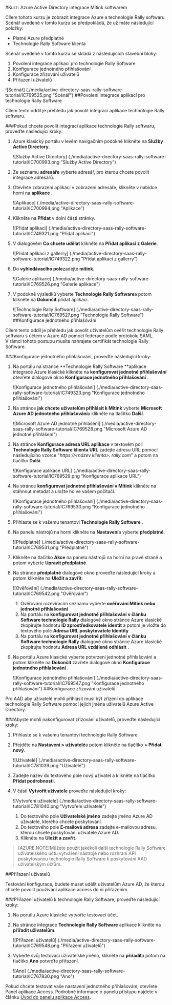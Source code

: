 <properties 
    pageTitle="Kurz: Azure Active Directory integrace Mítink softwarem | Microsoft Azure" 
    description="Naučte se používat Software technologie Rally s Azure Active Directory povolit jednotné přihlašování, automatické vytváření a další!" 
    services="active-directory" 
    authors="jeevansd"  
    documentationCenter="na" 
    manager="femila"/>
<tags 
    ms.service="active-directory" 
    ms.devlang="na" 
    ms.topic="article" 
    ms.tgt_pltfrm="na" 
    ms.workload="identity" 
    ms.date="09/26/2016" 
    ms.author="jeedes" />

#<a name="tutorial-azure-active-directory-integration-with-rally-software"></a>Kurz: Azure Active Directory integrace Mítink softwarem
  
Cílem tohoto kurzu je zobrazit integrace Azure a technologie Rally softwaru.  
Scénář uvedené v tomto kurzu se předpokládá, že už máte následující položky:

-   Platné Azure předplatné
-   Technologie Rally Software klienta
  
Scénář uvedené v tomto kurzu se skládá z následujících stavební bloky:

1.  Povolení integrace aplikací pro technologie Rally Software
2.  Konfigurace jednotného přihlašování
3.  Konfigurace zřizování uživatelů
4.  Přiřazení uživatelů

![Scénář] (./media/active-directory-saas-rally-software-tutorial/IC769525.png "Scénář")
##<a name="enabling-the-application-integration-for-rally-software"></a>Povolení integrace aplikací pro technologie Rally Software
  
Cílem tento oddíl je přehledu jak povolit integraci aplikace technologie Rally softwaru.

###<a name="to-enable-the-application-integration-for-rally-software-perform-the-following-steps"></a>Pokud chcete povolit integraci aplikace technologie Rally softwaru, proveďte následující kroky:

1.  Azure klasický portálu v levém navigačním podokně klikněte na **Služby Active Directory**.

    ![Služby Active Directory] (./media/active-directory-saas-rally-software-tutorial/IC700993.png "Služby Active Directory")

2.  Ze seznamu **adresáře** vyberte adresář, pro kterou chcete povolit integrace adresářů.

3.  Otevřete zobrazení aplikací v zobrazení adresáře, klikněte v nabídce horní na **aplikace** .

    ![Aplikace] (./media/active-directory-saas-rally-software-tutorial/IC700994.png "Aplikace")

4.  Klikněte na **Přidat** v dolní části stránky.

    ![Přidat aplikaci] (./media/active-directory-saas-rally-software-tutorial/IC749321.png "Přidat aplikaci")

5.  V dialogovém **Co chcete udělat** klikněte na **Přidat aplikaci z Galerie**.

    ![Přidat aplikaci z gallerry] (./media/active-directory-saas-rally-software-tutorial/IC749322.png "Přidat aplikaci z gallerry")

6.  Do **vyhledávacího pole**zadejte **mítink**.

    ![Galerie aplikace] (./media/active-directory-saas-rally-software-tutorial/IC769526.png "Galerie aplikace")

7.  V podokně výsledků vyberte **Technologie Rally Software**a potom klikněte na **Dokončit** přidat aplikaci.

    ![Technologie Rally Software] (./media/active-directory-saas-rally-software-tutorial/IC769527.png "Technologie Rally Software")
##<a name="configuring-single-sign-on"></a>Konfigurace jednotného přihlašování
  
Cílem tento oddíl je přehledu jak povolit uživatelům ověřit technologie Rally softwaru s účtem v Azure AD pomocí federace podle protokolu SAML.  
V rámci tohoto postupu musíte nahrajete certifikát technologie Rally Software.

###<a name="to-configure-single-sign-on-perform-the-following-steps"></a>Konfigurace jednotného přihlašování, proveďte následující kroky:

1.  Na portálu na stránce **Technologie Rally Software **aplikace integrace Azure klasické klikněte na **konfigurovat jednotné přihlašování** otevřete dialogové okno **Konfigurace jednotného přihlašování** .

    ![Konfigurace jednotného přihlašování] (./media/active-directory-saas-rally-software-tutorial/IC749323.png "Konfigurace jednotného přihlašování")

2.  Na stránce **jak chcete uživatelům přihlásit k Mítink** vyberte **Microsoft Azure AD jednotného přihlašování**a klikněte na tlačítko **Další**.

    ![Microsoft Azure AD jednotné přihlášení] (./media/active-directory-saas-rally-software-tutorial/IC769528.png "Microsoft Azure AD jednotné přihlášení")

3.  Na stránce **Konfigurace adresa URL aplikace** v textovém poli **Technologie Rally Software klienta URL** zadejte adresu URL pomocí následujícího vzorce "*https://\<název klienta\>. rally.com*" a potom na tlačítko **Další**.

    ![Konfigurace aplikace URL] (./media/active-directory-saas-rally-software-tutorial/IC769529.png "Konfigurace aplikace URL")

4.  Na stránce **konfigurovat jednotné přihlašování v Mítink** klikněte na stáhnout metadat a uložte ho ve vašem počítači.

    ![Konfigurace jednotného přihlašování] (./media/active-directory-saas-rally-software-tutorial/IC769530.png "Konfigurace jednotného přihlašování")

5.  Přihlaste se k vašemu tenantovi **Technologie Rally Software** .

6.  Na panelu nástrojů na horní klikněte na **Nastavení**a vyberte **předplatné**.

    ![Předplatné] (./media/active-directory-saas-rally-software-tutorial/IC769531.png "Předplatné")

7.  Klikněte na tlačítko **Akce** na panelu nástrojů na horní na pravé straně a potom vyberte **Upravit předplatné**.

8.  Na stránce **předplatné** dialogové okno proveďte následující kroky a potom klikněte na **Uložit a zavřít**:

    ![Ověřování] (./media/active-directory-saas-rally-software-tutorial/IC769542.png "Ověřování")

    1.  Ověřování rozevíracím seznamu vyberte **ověřování Mítink nebo jednotné přihlašování**
    2.  Na portálu na **konfigurovat jednotné přihlašování v článku Software technologie Rally** dialogové okno stránce Azure klasické zkopírujte hodnotu **ID zprostředkovatele identit** a potom je vložte do textového pole **Adresa URL poskytovatele Identity**
    3.  Na portálu na **konfigurovat jednotné přihlašování v článku Software technologie Rally** dialogové okno stránce Azure klasické zkopírujte hodnotu **Adresa URL vzdálené odhlásit** .

9.  Na portálu Azure klasické vyberte potvrzení jednotné přihlašování a potom klikněte na **Dokončit** zavřete dialogové okno **Konfigurace jednotného přihlašování** .

    ![Konfigurace jednotného přihlašování] (./media/active-directory-saas-rally-software-tutorial/IC769547.png "Konfigurace jednotného přihlašování")
##<a name="configuring-user-provisioning"></a>Konfigurace zřizování uživatelů
  
Pro AAD aby uživatelé mohli přihlásit musí být zřízení do aplikace technologie Rally Software pomocí jejich jména uživatelů Azure Active Directory.

###<a name="to-configure-user-provisioning-perform-the-following-steps"></a>Abyste mohli nakonfigurovat zřizování uživatelů, proveďte následující kroky:

1.  Přihlaste se k vašemu tenantovi technologie Rally Software.

2.  Přejděte na **Nastavení \> uživatelé**a potom klikněte na tlačítko **+ Přidat nový**.

    ![Uživatelé] (./media/active-directory-saas-rally-software-tutorial/IC781039.png "Uživatelé")

3.  Zadejte název do textového pole nový uživatel a klikněte na tlačítko **Přidat podrobnosti**.

4.  V části **Vytvořit uživatele** proveďte následující kroky:

    ![Vytvoření uživatele] (./media/active-directory-saas-rally-software-tutorial/IC781040.png "Vytvoření uživatele")

    1.  Do textového pole **Uživatelské jméno** zadejte jméno Azure AD uživatele, kterého chcete poskytování.
    2.  Do textového pole **E-mailová adresa** zadejte e-mailovou adresu, kterou chcete poskytování uživatele Azure AD.
    3.  Klikněte na **Uložit a zavřít**.

>[AZURE.NOTE]Můžete použít jakékoli další technologie Rally Software uživatelského účtu vytváření nástroje nebo rozhraní API poskytovanou technologie Rally Software k poskytování AAD uživatelským účtům.

##<a name="assigning-users"></a>Přiřazení uživatelů
  
Testování konfigurace, budete muset udělit uživatelům Azure AD, že kterou chcete povolit používání aplikace access do ní přiřazením.

###<a name="to-assign-users-to-rally-software-perform-the-following-steps"></a>Přiřazení uživatelů k technologie Rally Software, proveďte následující kroky:

1.  Na portálu Azure klasické vytvořte testovací účet.

2.  Na stránce integrace **Technologie Rally Software** aplikace klikněte na **přiřadit uživatelům**.

    ![Přiřazení uživatelů] (./media/active-directory-saas-rally-software-tutorial/IC769548.png "Přiřazení uživatelů")

3.  Vyberte svůj testovací uživatelské jméno, klikněte na **přiřadit**a potom na tlačítko **Ano** potvrďte přiřazení.

    ![Ano] (./media/active-directory-saas-rally-software-tutorial/IC767830.png "Ano")
  
Pokud chcete testovat vaše nastavení jednotného přihlašování, otevřete Panel aplikace Access. Podrobné informace o panelu přístupu najdete v článku [Úvod do panelu aplikace Access](active-directory-saas-access-panel-introduction.md).




